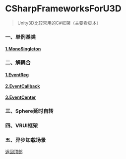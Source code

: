<!--
 * @Description: CSharpFrameworksForU3D
 * @Version: 2.0
 * @Author: Luther
 * @Date: 2019-12-13 12:32:13
 * @LastEditors: Luther
 * @LastEditTime: 2019-12-13 14:41:47
 -->
# CSharpFrameworksForU3D
>Unity3D比较常用的C#框架（主要看脚本）

### 一、单例基类
#### [1.MonoSingleton](/01_单例基类/MonoSingleton.cs)

### 二、解耦合
#### [1.EventReg](/02_解耦合/CentralSystem/EventReg.cs)
#### [2.EventCallback](/02_解耦合/CentralSystem/EventCallback.cs)
#### [3.EventCenter](/02_解耦合/CentralSystem/EventCenter.cs)

### 三、Sphere延时自转

### 四、VRUI框架

### 五、异步加载场景















[返回顶部](#csharpframeworksforu3d)